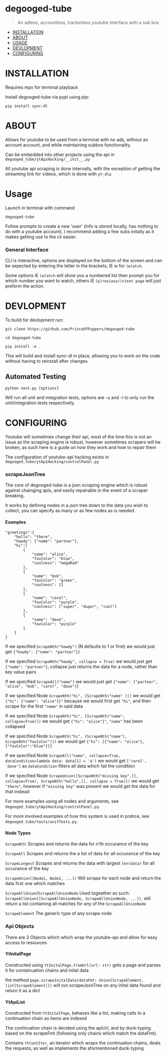 # degooged-tube

> An adless, accountless, trackerless youtube interface with a sub box
- [INSTALLATION](#INSTALLATION)
- [ABOUT](#ABOUT)
- [USAGE](#USAGE)
- [DEVLOPMENT](#DEVLOPMENT)
- [CONFIGURING](#CONFIGURING)



# INSTALLATION
Requires mpv for terminal playback

Install degooged-tube via pypi using pip:
``` 
pip install sync-dl
```



# ABOUT
Allows for youtube to be used from a terminal with no ads, without an account account, and while maintaining subbox functionality. 

Can be embedded into other projects using the api in `degooged_tube/ytApiHacking/__init__.py`

All youtube api scraping is done internally, with the exception of getting the streaming link for videos, which is done with `yt-dlp`



# Usage
Launch in terminal with command
```
degooged-tube
```
Follow prompts to create a new 'user' (info is stored locally, has nothing to do with a youtube account), I recommend adding a few subs initally as it makes getting use to the cli easier.

### General Interface
CLI is interactive, options are displayed on the bottom of the screen and can be sepected by entering the letter in the brackets, IE w for `(w)atch`.

Some options IE `(w)atch` will show you a numbered list then prompt you for which number you want to watch, others IE `(p)revious/(n)ext page` will just preform the action.



# DEVLOPMENT
To build for devlopment run:
```
git clone https://github.com/PrinceOfPuppers/degooged-tube

cd degooged-tube

pip install -e .
```
This will build and install sync-dl in place, allowing you to work on the code without having to reinstall after changes.

## Automated Testing
```
python test.py [options]
```
Will run all unit and integration tests, options are -u and -i to only run the unit/integration tests respectively.



# CONFIGURING
Youtube will sometimes change their api, most of the time this is not an issue as the scraping engine is robust, however sometimes scrapers will be broken, as such here is a guide on how they work and how to repair them

The configuration of youtube-api hacking exists in `degooged_tube/ytApiHacking/controlPanel.py`

### scrapeJsonTree
The core of degooged-tube is a json scraping engine which is robust against chainging apis, and easily repairable in the event of a scraper breaking.

It works by defining nodes in a json tree down to the data you wish to collect, you can specify as many or as few nodes as is needed.

#### Examples
```
"greetings":{
    "hello": "there",
    "howdy": {"name": "partner"},
    "hi":[
        { 
            "name": "alice",
            "favColor": "blue",
            "coolness": "megaRad"
        },
        { 
            "name": "bob", 
            "favColor": "green",
            "coolness": 11
        },
        { 
            "name": "carol",
            "favColor": "purple",
            "coolness": ["super", "duper", "cool"]
        },
        { 
            "name": "dave",
            "favColor": "purple"
        }
    ]
}
```
If we specified `ScrapeNth("howdy")` (N defaults to 1 or first) we would just get `{"howdy": {"name": "partner"}}`

If we specified `ScrapeNth("howdy", collapse = True)` we would just get `{"name": "partner"}`, collapse just returns the data for a node, rather than key value pairs

If we specified `ScrapeAll("name")` we would just get `{"name": ["partner", "alice", "bob", "carol", "dave"]}`

If we specified Node `ScrapeNth("hi", [ScrapeNth("name" )])` we would get `{"hi": {"name": "alice"}}"` because we would first get `"hi"`, and then scrape for the first `"name"` in said data

If we specified Node `ScrapeNth("hi", [ScrapeNth("name", collapse=True)])` we would get `{"hi": "alice"}"`, `"name"` has been collapsed

If we specified Node `ScrapeNth("hi", [ScrapeNth("name"), ScrapeNth("favColor")])` we would get `{"hi": [{"name": "alice"}, {"favColor":"blue"}]}`

If we specified Node `ScrapeAll("name", collapse=True, dataCondition=lambda data: data[1] = 'a')` we would get `['carol', 'dave']` as `dataCondition` filters all data which fail the condition

If we specified Node `ScrapeUnion([ScrapeNth("missing key",[], collapse=True), ScrapeNth("hello",[], collapse = True)])` we would get `"there"`, however if `"missing key"` was present we would get the data for that instead

For more examples using all nodes and arguments, see `degooged_tube/ytApiHacking/controlPanel.py`.

For more involved examples of how this system is used in pratice, see `degooged_tube/tests/unitTests.py`.

#### Node Types
`ScrapeNth`:
Scrapes and returns the data for n'th occurance of the key

`ScrapeAll` 
Scrapes and returns the a list of data for all occurance of the key

`ScrapeLongest`
Scrapes and returns the data with largest `len(data)` for all occurance of the key

`ScrapeUnion([Node1, Node2, ...])` 
Will scrape for each node and return the data first one which matches

`ScrapeAllUnion`/`ScrapeAllUnionNode` 
Used togeather as such: `ScrapeAllUnion([ScrapeAllUnionNode, ScrapeAllUnionNode, ...])`, will return a list containing all matches for any of the `ScrapeAllUnionNode`

`ScrapeElement` 
The generic type of any scrape node


### Api Objects

There are 3 Objects which which wrap the youtube-api and allow for easy access to resources

#### YtInitalPage
Constructed using `YtInitalPage.fromUrl(url: str)` gets a page and parses it for containuation chains and inital data


the method `page.scrapeInitalData(dataFmt: Union[ScrapeElement, list[ScrapeElement]])` will run scrapeJsonTree on any inital data found and return it as a dict

#### YtApiList
Constructed from `YtInitalPage`, behaves like a list, making calls to a continuation chain as items are indexed

The continuation chain is decided using the apiUrl, and by duck-typing based on the scrapeFmt (following only chains which match the dataFmt).

Contains `YtContIter`, an iterator which wraps the continuation chains, deals the requests, as well as implements the aformentioned duck-typing
